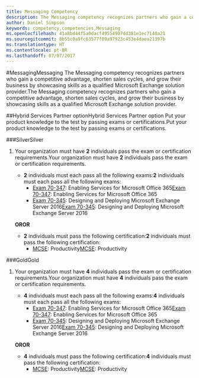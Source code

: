 ```yaml
---
title: Messaging Competency
description: The Messaging competency recognizes partners who gain a competitive advantage, shorten sales cycles, and grow their business by showcasing skills as a qualified Microsoft Exchange solution provider.
author: Daniel Simpson
keywords: competency,competencies,Messaging
ms.openlocfilehash: 41a8bd44f5a0dacf49554907dd381e1ec7140a21
ms.sourcegitcommit: 8b55c0a9fc63577f09a97923c453e4daea21397b
ms.translationtype: HT
ms.contentlocale: pt-BR
ms.lasthandoff: 07/07/2017
---
```

#<a name="messaging"></a><span data-ttu-id="84177-104">Messaging</span><span class="sxs-lookup"><span data-stu-id="84177-104">Messaging</span></span>
<span data-ttu-id="84177-105">The Messaging competency recognizes partners who gain a competitive advantage, shorten sales cycles, and grow their business by showcasing skills as a qualified Microsoft Exchange solution provider.</span><span class="sxs-lookup"><span data-stu-id="84177-105">The Messaging competency recognizes partners who gain a competitive advantage, shorten sales cycles, and grow their business by showcasing skills as a qualified Microsoft Exchange solution provider.</span></span>

##<a name="hybrid-services-partner-option"></a><span data-ttu-id="84177-106">Hybrid Services Partner option</span><span class="sxs-lookup"><span data-stu-id="84177-106">Hybrid Services Partner option</span></span>
<span data-ttu-id="84177-107">Put your product knowledge to the test by passing exams or certifications.</span><span class="sxs-lookup"><span data-stu-id="84177-107">Put your product knowledge to the test by passing exams or certifications.</span></span>

###<a name="silver"></a><span data-ttu-id="84177-108">Silver</span><span class="sxs-lookup"><span data-stu-id="84177-108">Silver</span></span>
1. <span data-ttu-id="84177-109">Your organization must have **2** individuals pass the exam or certification requirements.</span><span class="sxs-lookup"><span data-stu-id="84177-109">Your organization must have **2** individuals pass the exam or certification requirements.</span></span>
    
    - <span data-ttu-id="84177-110">**2** individuals must each pass all the following exams:</span><span class="sxs-lookup"><span data-stu-id="84177-110">**2** individuals must each pass all the following exams:</span></span>
        - <span data-ttu-id="84177-111">[Exam 70-347](https://www.microsoft.com/en-us/learning/exam-70-347.aspx): Enabling Services for Microsoft Office 365</span><span class="sxs-lookup"><span data-stu-id="84177-111">[Exam 70-347](https://www.microsoft.com/en-us/learning/exam-70-347.aspx): Enabling Services for Microsoft Office 365</span></span>
        - <span data-ttu-id="84177-112">[Exam 70-345](https://www.microsoft.com/en-us/learning/exam-70-345.aspx): Designing and Deploying Microsoft Exchange Server 2016</span><span class="sxs-lookup"><span data-stu-id="84177-112">[Exam 70-345](https://www.microsoft.com/en-us/learning/exam-70-345.aspx): Designing and Deploying Microsoft Exchange Server 2016</span></span>

    **<span data-ttu-id="84177-113">OR</span><span class="sxs-lookup"><span data-stu-id="84177-113">OR</span></span>**

     - <span data-ttu-id="84177-114">**2** individuals must pass the following certification:</span><span class="sxs-lookup"><span data-stu-id="84177-114">**2** individuals must pass the following certification:</span></span>
        - <span data-ttu-id="84177-115">[MCSE](https://www.microsoft.com/en-us/learning/mcse-productivity-certification.aspx): Productivity</span><span class="sxs-lookup"><span data-stu-id="84177-115">[MCSE](https://www.microsoft.com/en-us/learning/mcse-productivity-certification.aspx): Productivity</span></span>

###<a name="gold"></a><span data-ttu-id="84177-116">Gold</span><span class="sxs-lookup"><span data-stu-id="84177-116">Gold</span></span>
1. <span data-ttu-id="84177-117">Your organization must have **4** individuals pass the exam or certification requirements.</span><span class="sxs-lookup"><span data-stu-id="84177-117">Your organization must have **4** individuals pass the exam or certification requirements.</span></span>

    - <span data-ttu-id="84177-118">**4** individuals must each pass all the following exams:</span><span class="sxs-lookup"><span data-stu-id="84177-118">**4** individuals must each pass all the following exams:</span></span>
        - <span data-ttu-id="84177-119">[Exam 70-347](https://www.microsoft.com/en-us/learning/exam-70-347.aspx): Enabling Services for Microsoft Office 365</span><span class="sxs-lookup"><span data-stu-id="84177-119">[Exam 70-347](https://www.microsoft.com/en-us/learning/exam-70-347.aspx): Enabling Services for Microsoft Office 365</span></span>
        - <span data-ttu-id="84177-120">[Exam 70-345](https://www.microsoft.com/en-us/learning/exam-70-345.aspx): Designing and Deploying Microsoft Exchange Server 2016</span><span class="sxs-lookup"><span data-stu-id="84177-120">[Exam 70-345](https://www.microsoft.com/en-us/learning/exam-70-345.aspx): Designing and Deploying Microsoft Exchange Server 2016</span></span>

    **<span data-ttu-id="84177-121">OR</span><span class="sxs-lookup"><span data-stu-id="84177-121">OR</span></span>**

    - <span data-ttu-id="84177-122">**4** individuals must pass the following certification:</span><span class="sxs-lookup"><span data-stu-id="84177-122">**4** individuals must pass the following certification:</span></span>
        - <span data-ttu-id="84177-123">[MCSE](https://www.microsoft.com/en-us/learning/mcse-productivity-certification.aspx): Productivity</span><span class="sxs-lookup"><span data-stu-id="84177-123">[MCSE](https://www.microsoft.com/en-us/learning/mcse-productivity-certification.aspx): Productivity</span></span>


